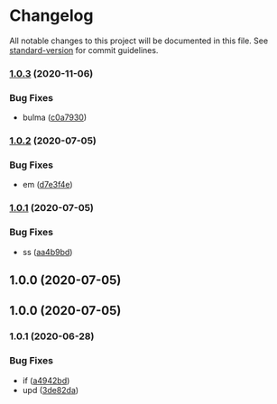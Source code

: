 # Changelog

All notable changes to this project will be documented in this file. See [standard-version](https://github.com/conventional-changelog/standard-version) for commit guidelines.

### [1.0.3](https://github.com/freedomsex/login-activity/compare/v1.0.2...v1.0.3) (2020-11-06)


### Bug Fixes

* bulma ([c0a7930](https://github.com/freedomsex/login-activity/commit/c0a79309091652ee8983c19152d822b84c8ba0d5))

### [1.0.2](https://github.com/freedomsex/login-activity/compare/v1.0.1...v1.0.2) (2020-07-05)


### Bug Fixes

* em ([d7e3f4e](https://github.com/freedomsex/login-activity/commit/d7e3f4e10088f8536d8ae779196ddc4faec049a5))

### [1.0.1](https://github.com/freedomsex/login-activity/compare/v1.0.0...v1.0.1) (2020-07-05)


### Bug Fixes

* ss ([aa4b9bd](https://github.com/freedomsex/login-activity/commit/aa4b9bd1cd9898af7d114721111375faf3989d4d))

## 1.0.0 (2020-07-05)

## 1.0.0 (2020-07-05)

### 1.0.1 (2020-06-28)


### Bug Fixes

* if ([a4942bd](https://github.com/freedomsex/login-activity/commit/a4942bd9b7cc0ffca9941f7ed27eb46f02cdd10f))
* upd ([3de82da](https://github.com/freedomsex/login-activity/commit/3de82dadf76f8827e854600f61308022e32b7650))
